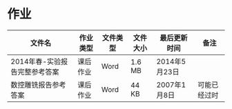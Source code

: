 # 作业

文件名|作业类型|文件类型|文件大小|最后更新时间|备注
---|---|---|---|---|---
2014年春-实验报告完整参考答案|课后作业|Word|1.6 MB|2014年5月23日|
数控雕铣报告参考答案|课后作业|Word|44 KB|2007年1月8日|可能已经过时
